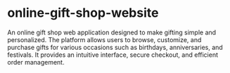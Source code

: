 # online-gift-shop-website
An online gift shop web application designed to make gifting simple and personalized. The platform allows users to browse, customize, and purchase gifts for various occasions such as birthdays, anniversaries, and festivals. It provides an intuitive interface, secure checkout, and efficient order management.

